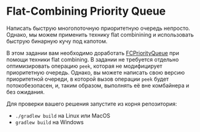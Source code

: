 # Flat-Combining Priority Queue
Написать быструю многопоточную приоритетную очередь непросто. 
Однако, мы можем применить технику flat combinining и использовать быструю бинарную кучу под капотом. 

В этом задании вам необходимо доработать [FCPriorityQueue](src/FCPriorityQueue.kt) при помощи техники flat combining.
В задании не требуется отдельно оптимизировать операцию `peek`, которая не модифицирует приоритетную очередь. 
Однако, вы можете написать свою версию приоритетной очереди, в которой вызов операции `peek` будет потокобезопасен, 
и, таким образом, выполнять её вне комбайнера и без ожидания.

Для проверки вашего решения запустите из корня репозитория:
* `./gradlew build` на Linux или MacOS
* `gradlew build` на Windows
